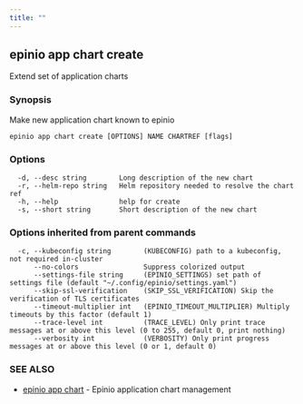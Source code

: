```yaml
---
title: ""
---
```


## epinio app chart create

Extend set of application charts

### Synopsis

Make new application chart known to epinio

```
epinio app chart create [OPTIONS] NAME CHARTREF [flags]
```

### Options

```
  -d, --desc string        Long description of the new chart
  -r, --helm-repo string   Helm repository needed to resolve the chart ref
  -h, --help               help for create
  -s, --short string       Short description of the new chart
```

### Options inherited from parent commands

```
  -c, --kubeconfig string        (KUBECONFIG) path to a kubeconfig, not required in-cluster
      --no-colors                Suppress colorized output
      --settings-file string     (EPINIO_SETTINGS) set path of settings file (default "~/.config/epinio/settings.yaml")
      --skip-ssl-verification    (SKIP_SSL_VERIFICATION) Skip the verification of TLS certificates
      --timeout-multiplier int   (EPINIO_TIMEOUT_MULTIPLIER) Multiply timeouts by this factor (default 1)
      --trace-level int          (TRACE_LEVEL) Only print trace messages at or above this level (0 to 255, default 0, print nothing)
      --verbosity int            (VERBOSITY) Only print progress messages at or above this level (0 or 1, default 0)
```

### SEE ALSO

* [epinio app chart](./epinio_app_chart.md)	 - Epinio application chart management

